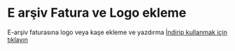 # E arşiv Fatura ve Logo ekleme
E-arşiv faturasına logo veya kaşe ekleme ve yazdırma
[İndirip kullanmak için tıklayın](https://github.com/osmanraifgunes/FaturaLogo/raw/master/FaturaLogo.exe)
